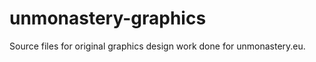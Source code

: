unmonastery-graphics
====================

Source files for original graphics design work done for unmonastery.eu.
